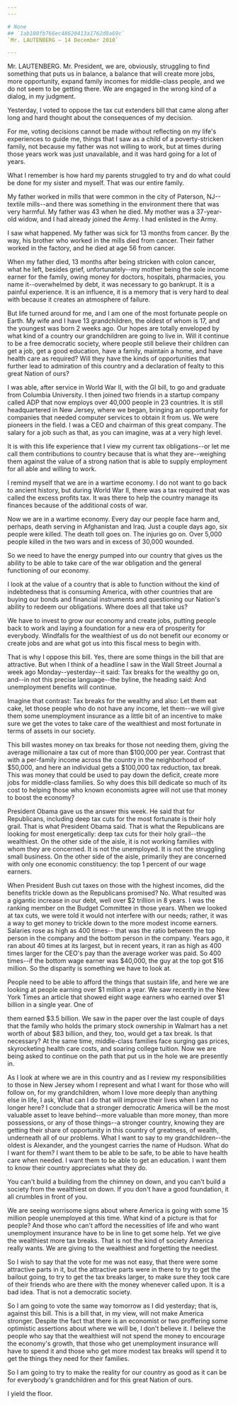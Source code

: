 ```yaml
---
---

# None
## `1ab100fb766ec48620413a1762d8a69c`
`Mr. LAUTENBERG — 14 December 2010`

---
```



Mr. LAUTENBERG. Mr. President, we are, obviously, struggling to find 
something that puts us in balance, a balance that will create more 
jobs, more opportunity, expand family incomes for middle-class people, 
and we do not seem to be getting there. We are engaged in the wrong 
kind of a dialog, in my judgment.

Yesterday, I voted to oppose the tax cut extenders bill that came 
along after long and hard thought about the consequences of my 
decision.

For me, voting decisions cannot be made without reflecting on my 
life's experiences to guide me, things that I saw as a child of a 
poverty-stricken family, not because my father was not willing to work, 
but at times during those years work was just unavailable, and it was 
hard going for a lot of years.

What I remember is how hard my parents struggled to try and do what 
could be done for my sister and myself. That was our entire family.

My father worked in mills that were common in the city of Paterson, 
NJ--textile mills--and there was something in the environment there 
that was very harmful. My father was 43 when he died. My mother was a 
37-year-old widow, and I had already joined the Army. I had enlisted in 
the Army.

I saw what happened. My father was sick for 13 months from cancer. By 
the way, his brother who worked in the mills died from cancer. Their 
father worked in the factory, and he died at age 56 from cancer.

When my father died, 13 months after being stricken with colon 
cancer, what he left, besides grief, unfortunately--my mother being the 
sole income earner for the family, owing money for doctors, hospitals, 
pharmacies, you name it--overwhelmed by debt, it was necessary to go 
bankrupt. It is a painful experience. It is an influence, it is a 
memory that is very hard to deal with because it creates an atmosphere 
of failure.

But life turned around for me, and I am one of the most fortunate 
people on Earth. My wife and I have 13 grandchildren, the oldest of 
whom is 17, and the youngest was born 2 weeks ago. Our hopes are 
totally enveloped by what kind of a country our grandchildren are going 
to live in. Will it continue to be a free democratic society, where 
people still believe their children can get a job, get a good 
education, have a family, maintain a home, and have health care as 
required? Will they have the kinds of opportunities that further lead 
to admiration of this country and a declaration of fealty to this great 
Nation of ours?

I was able, after service in World War II, with the GI bill, to go 
and graduate from Columbia University. I then joined two friends in a 
startup company called ADP that now employs over 40,000 people in 23 
countries. It is still headquartered in New Jersey, where we began, 
bringing an opportunity for companies that needed computer services to 
obtain it from us. We were pioneers in the field. I was a CEO and 
chairman of this great company. The salary for a job such as that, as 
you can imagine, was at a very high level.

It is with this life experience that I view my current tax 
obligations--or let me call them contributions to country because that 
is what they are--weighing them against the value of a strong nation 
that is able to supply employment for all able and willing to work.

I remind myself that we are in a wartime economy. I do not want to go 
back to ancient history, but during World War II, there was a tax 
required that was called the excess profits tax. It was there to help 
the country manage its finances because of the additional costs of war.

Now we are in a wartime economy. Every day our people face harm and, 
perhaps, death serving in Afghanistan and Iraq. Just a couple days ago, 
six people were killed. The death toll goes on. The injuries go on. 
Over 5,000 people killed in the two wars and in excess of 30,000 
wounded.

So we need to have the energy pumped into our country that gives us 
the ability to be able to take care of the war obligation and the 
general functioning of our economy.

I look at the value of a country that is able to function without the 
kind of indebtedness that is consuming America, with other countries 
that are buying our bonds and financial instruments and questioning our 
Nation's ability to redeem our obligations. Where does all that take 
us?

We have to invest to grow our economy and create jobs, putting people 
back to work and laying a foundation for a new era of prosperity for 
everybody. Windfalls for the wealthiest of us do not benefit our 
economy or create jobs and are what got us into this fiscal mess to 
begin with.

That is why I oppose this bill. Yes, there are some things in the 
bill that are attractive. But when I think of a headline I saw in the 
Wall Street Journal a week ago Monday--yesterday--it said: Tax breaks 
for the wealthy go on, and--in not this precise language--the byline, 
the heading said: And unemployment benefits will continue.

Imagine that contrast: Tax breaks for the wealthy and also: Let them 
eat cake, let those people who do not have any income, let them--we 
will give them some unemployment insurance as a little bit of an 
incentive to make sure we get the votes to take care of the wealthiest 
and most fortunate in terms of assets in our society.

This bill wastes money on tax breaks for those not needing them, 
giving the average millionaire a tax cut of more than $100,000 per 
year. Contrast that with a per-family income across the country in the 
neighborhood of $50,000, and here an individual gets a $100,000 tax 
reduction, tax break. This was money that could be used to pay down the 
deficit, create more jobs for middle-class families. So why does this 
bill dedicate so much of its cost to helping those who known economists 
agree will not use that money to boost the economy?


President Obama gave us the answer this week. He said that for 
Republicans, including deep tax cuts for the most fortunate is their 
holy grail. That is what President Obama said. That is what the 
Republicans are looking for most energetically: deep tax cuts for their 
holy grail--the wealthiest. On the other side of the aisle, it is not 
working families with whom they are concerned. It is not the 
unemployed. It is not the struggling small business. On the other side 
of the aisle, primarily they are concerned with only one economic 
constituency: the top 1 percent of our wage earners.

When President Bush cut taxes on those with the highest incomes, did 
the benefits trickle down as the Republicans promised? No. What 
resulted was a gigantic increase in our debt, well over $2 trillion in 
8 years. I was the ranking member on the Budget Committee in those 
years. When we looked at tax cuts, we were told it would not interfere 
with our needs; rather, it was a way to get money to trickle down to 
the more modest income earners. Salaries rose as high as 400 times--
that was the ratio between the top person in the company and the bottom 
person in the company. Years ago, it ran about 40 times at its largest, 
but in recent years, it ran as high as 400 times larger for the CEO's 
pay than the average worker was paid. So 400 times--if the bottom wage 
earner was $40,000, the guy at the top got $16 million. So the 
disparity is something we have to look at.

People need to be able to afford the things that sustain life, and 
here we are looking at people earning over $1 million a year. We saw 
recently in the New York Times an article that showed eight wage 
earners who earned over $1 billion in a single year. One of


them earned $3.5 billion. We saw in the paper over the last couple of 
days that the family who holds the primary stock ownership in Walmart 
has a net worth of about $83 billion, and they, too, would get a tax 
break. Is that necessary? At the same time, middle-class families face 
surging gas prices, skyrocketing health care costs, and soaring college 
tuition. Now we are being asked to continue on the path that put us in 
the hole we are presently in.

As I look at where we are in this country and as I review my 
responsibilities to those in New Jersey whom I represent and what I 
want for those who will follow on, for my grandchildren, whom I love 
more deeply than anything else in life, I ask, What can I do that will 
improve their lives when I am no longer here? I conclude that a 
stronger democratic America will be the most valuable asset to leave 
behind--more valuable than more money, than more possessions, or any of 
those things--a stronger country, knowing they are getting their share 
of opportunity in this country of greatness, of wealth, underneath all 
of our problems. What I want to say to my grandchildren--the oldest is 
Alexander, and the youngest carries the name of Hudson. What do I want 
for them? I want them to be able to be safe, to be able to have health 
care when needed. I want them to be able to get an education. I want 
them to know their country appreciates what they do.

You can't build a building from the chimney on down, and you can't 
build a society from the wealthiest on down. If you don't have a good 
foundation, it all crumbles in front of you.

We are seeing worrisome signs about where America is going with some 
15 million people unemployed at this time. What kind of a picture is 
that for people? And those who can't afford the necessities of life and 
who want unemployment insurance have to be in line to get some help. 
Yet we give the wealthiest more tax breaks. That is not the kind of 
society America really wants. We are giving to the wealthiest and 
forgetting the neediest.

So I wish to say that the vote for me was not easy, that there were 
some attractive parts in it, but the attractive parts were in there to 
try to get the bailout going, to try to get the tax breaks larger, to 
make sure they took care of their friends who are there with the money 
whenever called upon. It is a bad idea. That is not a democratic 
society.

So I am going to vote the same way tomorrow as I did yesterday; that 
is, against this bill. This is a bill that, in my view, will not make 
America stronger. Despite the fact that there is an economist or two 
proffering some optimistic assertions about where we will be, I don't 
believe it. I believe the people who say that the wealthiest will not 
spend the money to encourage the economy's growth, that those who get 
unemployment insurance will have to spend it and those who get more 
modest tax breaks will spend it to get the things they need for their 
families.

So I am going to try to make the reality for our country as good as 
it can be for everybody's grandchildren and for this great Nation of 
ours.

I yield the floor.
